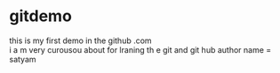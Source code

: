 # gitdemo
this is my first demo in the    github .com <br> i a m  very curousou about for lraning th e git and git hub
author name = satyam
